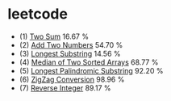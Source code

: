 # leetcode
- (1) [Two Sum](https://leetcode.com/problems/two-sum/) 16.67 %
- (2) [Add Two Numbers](https://leetcode.com/problems/add-two-numbers/) 54.70 %
- (3) [Longest Substring](https://leetcode.com/problems/longest-substring-without-repeating-characters/) 14.56 %
- (4) [Median of Two Sorted Arrays](https://leetcode.com/problems/median-of-two-sorted-arrays/) 68.77 %
- (5) [Longest Palindromic Substring](https://leetcode.com/problems/longest-palindromic-substring/) 92.20 %
- (6) [ZigZag Conversion](https://leetcode.com/problems/zigzag-conversion/) 98.96 %
- (7) [Reverse Integer](https://leetcode.com/problems/reverse-integer/) 89.17 %